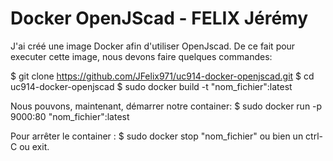 # Docker OpenJScad - FELIX Jérémy

J'ai créé une image Docker afin d'utiliser OpenJscad.
De ce fait pour executer cette image, nous devons faire quelques commandes:

$ git clone https://github.com/JFelix971/uc914-docker-openjscad.git
$ cd uc914-docker-openjscad
$ sudo docker build -t "nom_fichier":latest

Nous pouvons, maintenant, démarrer notre container:
$ sudo docker run -p 9000:80 "nom_fichier":latest

Pour arrêter le container :
$ sudo docker stop "nom_fichier"
ou bien un ctrl-C ou exit.
